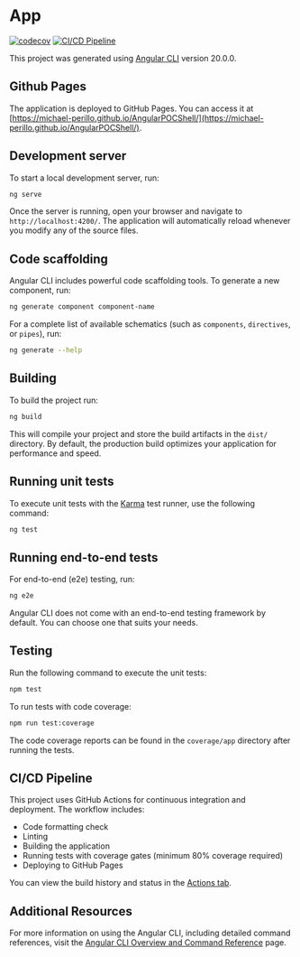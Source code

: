 # App

[![codecov](https://codecov.io/gh/Michael-Perillo/AngularPOCShell/graph/badge.svg?token=L9IQRLNPZG)](https://codecov.io/gh/Michael-Perillo/AngularPOCShell)
[![CI/CD Pipeline](https://github.com/Michael-Perillo/AngularPOCShell/actions/workflows/main.yml/badge.svg)](https://github.com/Michael-Perillo/AngularPOCShell/actions/workflows/main.yml)  

This project was generated using [Angular CLI](https://github.com/angular/angular-cli) version 20.0.0.

## Github Pages
The application is deployed to GitHub Pages. You can access it at [https://michael-perillo.github.io/AngularPOCShell/](https://michael-perillo.github.io/AngularPOCShell/).

## Development server

To start a local development server, run:

```bash
ng serve
```

Once the server is running, open your browser and navigate to `http://localhost:4200/`. The application will automatically reload whenever you modify any of the source files.

## Code scaffolding

Angular CLI includes powerful code scaffolding tools. To generate a new component, run:

```bash
ng generate component component-name
```

For a complete list of available schematics (such as `components`, `directives`, or `pipes`), run:

```bash
ng generate --help
```

## Building

To build the project run:

```bash
ng build
```

This will compile your project and store the build artifacts in the `dist/` directory. By default, the production build optimizes your application for performance and speed.

## Running unit tests

To execute unit tests with the [Karma](https://karma-runner.github.io) test runner, use the following command:

```bash
ng test
```

## Running end-to-end tests

For end-to-end (e2e) testing, run:

```bash
ng e2e
```

Angular CLI does not come with an end-to-end testing framework by default. You can choose one that suits your needs.

## Testing

Run the following command to execute the unit tests:

```bash
npm test
```

To run tests with code coverage:

```bash
npm run test:coverage
```

The code coverage reports can be found in the `coverage/app` directory after running the tests.

## CI/CD Pipeline

This project uses GitHub Actions for continuous integration and deployment. The workflow includes:

- Code formatting check
- Linting
- Building the application
- Running tests with coverage gates (minimum 80% coverage required)
- Deploying to GitHub Pages

You can view the build history and status in the [Actions tab](https://github.com/your-username/AngularPOCShell/actions).

## Additional Resources

For more information on using the Angular CLI, including detailed command references, visit the [Angular CLI Overview and Command Reference](https://angular.dev/tools/cli) page.
